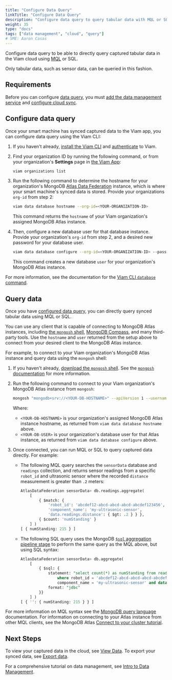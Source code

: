 ```yaml
---
title: "Configure Data Query"
linkTitle: "Configure Data Query"
description: "Configure data query to query tabular data with MQL or SQL"
weight: 35
type: "docs"
tags: ["data management", "cloud", "query"]
# SME: Aaron Casas
---
```


Configure data query to be able to directly query captured tabular data in the Viam cloud using [MQL](https://www.mongodb.com/docs/manual/tutorial/query-documents/) or SQL.

Only tabular data, such as sensor data, can be queried in this fashion.

## Requirements

Before you can configure [data query](../#data-query), you must [add the data management service](/services/data/configure-data-capture/#add-the-data-management-service) and [configure cloud sync](/services/data/configure-cloud-sync/).

## Configure data query

Once your smart machine has synced captured data to the Viam app, you can configure data query using the Viam CLI:

1. If you haven't already, [install the Viam CLI](/manage/cli/#install) and [authenticate](/manage/cli/#authenticate) to Viam.

1. Find your organization ID by running the following command, or from your organization's **Settings** page in [the Viam App](https://app.viam.com/):

   ```sh {class="line-numbers linkable-line-numbers"}
   viam organizations list
   ```

1. Run the following command to determine the hostname for your organization's MongoDB [Atlas Data Federation](https://www.mongodb.com/docs/atlas/data-federation/overview/) instance, which is where your smart machine's synced data is stored.
   Provide your organizations `org-id` from step 2:

   ```sh {class="line-numbers linkable-line-numbers"}
   viam data database hostname --org-id=<YOUR-ORGANIZATION-ID>
   ```

   This command returns the `hostname` of your Viam organization's assigned MongoDB Atlas instance.

1. Then, configure a new database user for that database instance.
   Provide your organization's `org-id` from step 2, and a desired new password for your database user.

   ```sh {class="line-numbers linkable-line-numbers"}
   viam data database configure --org-id=<YOUR-ORGANIZATION-ID> --password=<NEW-DBUSER-PASSWORD>
   ```

   This command creates a new database `user` for your organization's MongoDB Atlas instance.

For more information, see the documentation for the [Viam CLI `database` command](/manage/cli/#data).

## Query data

Once you have [configured data query](#configure-data-query), you can directly query synced tabular data using MQL or SQL.

You can use any client that is capable of connecting to MongoDB Atlas instances, including [the `mongosh` shell](https://www.mongodb.com/docs/mongodb-shell/), [MongoDB Compass](https://www.mongodb.com/docs/compass/current/), and many third-party tools.
Use the `hostname` and `user` returned from the setup above to connect from your desired client to the MongoDB Atlas instance.

For example, to connect to your Viam organization's MongoDB Atlas instance and query data using the `mongosh` shell:

1. If you haven't already, [download the `mongosh` shell](https://www.mongodb.com/try/download/shell).
   See the [`mongosh` documentation](https://www.mongodb.com/docs/mongodb-shell/) for more information.

1. Run the following command to connect to your Viam organization's MongoDB Atlas instance from `mongosh`:

   ```sh {class="line-numbers linkable-line-numbers"}
   mongosh "mongodb+srv://<YOUR-DB-HOSTNAME>" --apiVersion 1 --username <YOUR-DB-USER>
   ```

   Where:

   - `<YOUR-DB-HOSTNAME>` is your organization's assigned MongoDB Atlas instance hostname, as returned from `viam data database hostname` above.
   - `<YOUR-DB-USER>` is your organization's database user for that Atlas instance, as returned from `viam data database configure` above.

1. Once connected, you can run MQL or SQL to query captured data directly. For example:

   - The following MQL query searches the `sensorData` database and `readings` collection, and returns sensor readings from a specific `robot_id` and ultrasonic sensor where the recorded `distance` measurement is greater than `.2` meters:

     ```sql {class="line-numbers linkable-line-numbers"}
     AtlasDataFederation sensorData> db.readings.aggregate(
         [
             { $match: {
                 'robot_id': 'abcdef12-abcd-abcd-abcd-abcdef123456',
                 'component_name': 'my-ultrasonic-sensor',
                 'data.readings.distance': { $gt: .2 } } },
             { $count: 'numStanding' }
         ] )
     [ { numStanding: 215 } ]
     ```

   - The following SQL query uses the MongoDB [`$sql` aggregation pipeline stage](https://www.mongodb.com/docs/atlas/data-federation/query/sql/shell/connect/#aggregation-pipeline-stage-syntax) to perform the same query as the MQL above, but using SQL syntax:

     ```sql {class="line-numbers linkable-line-numbers"}
     AtlasDataFederation sensorData> db.aggregate(
         [
             { $sql: {
                 statement: "select count(*) as numStanding from readings \
                     where robot_id = 'abcdef12-abcd-abcd-abcd-abcdef123456' and \
                     component_name = 'my-ultrasonic-sensor' and data.readings.distance > 0.2",
                 format: "jdbc"
             }}
         ] )
     [ { '': { numStanding: 215 } } ]
     ```

For more information on MQL syntax see the [MongoDB query language](https://www.mongodb.com/docs/manual/tutorial/query-documents/) documentation.
For information on connecting to your Atlas instance from other MQL clients, see the MongoDB Atlas [Connect to your cluster tutorial](https://www.mongodb.com/docs/atlas/tutorial/connect-to-your-cluster/).

## Next Steps

To view your captured data in the cloud, see [View Data](/manage/data/view/).
To export your synced data, see [Export data](/manage/data/export/).

For a comprehensive tutorial on data management, see [Intro to Data Management](/tutorials/services/data-management-tutorial/).

